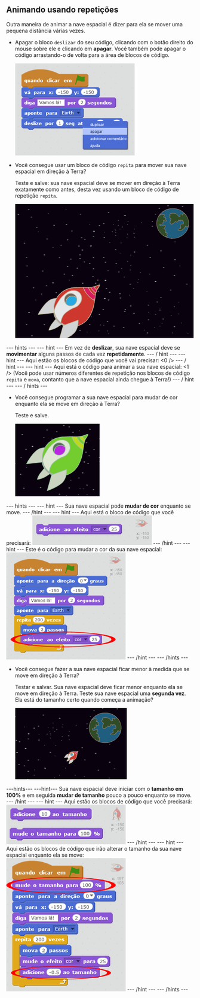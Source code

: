 ## Animando usando repetições

Outra maneira de animar a nave espacial é dizer para ela se mover uma pequena distância várias vezes.

+ Apagar o bloco `deslizar` do seu código, clicando com o botão direito do mouse sobre ele e clicando em **apagar**. Você também pode apagar o código arrastando-o de volta para a área de blocos de código.
    
    ![Deleting the glide block](images/space-delete-glide.png)

+ Você consegue usar um bloco de código `repita` para mover sua nave espacial em direção à Terra?
    
    Teste e salve: sua nave espacial deve se mover em direção à Terra exatamente como antes, desta vez usando um bloco de código de repetição `repita`.
    
    ![Testing a spaceship animation](images/space-animate-stage.png)

\--- hints \--- \--- hint \--- Em vez de **deslizar**, sua nave espacial deve se **movimentar** alguns passos de cada vez **repetidamente**. \--- / hint \--- \--- hint \--- Aqui estão os blocos de código que você vai precisar: <0 /> \--- / hint \--- \--- hint \--- Aqui está o código para animar a sua nave espacial: <1 /> (Você pode usar números diferentes de repetição nos blocos de código `repita` e `mova`, contanto que a nave espacial ainda chegue à Terra!) \--- / hint \--- \--- / hints \---

+ Você consegue programar a sua nave espacial para mudar de cor enquanto ela se move em direção à Terra?
    
    Teste e salve.
    
    ![Testing a colour-changing spaceship](images/space-colour-test.png)

\--- hints \--- \--- hint \--- Sua nave espacial pode **mudar de cor** enquanto se move. \--- /hint \--- \--- hint \--- Aqui está o bloco de código que você precisará: ![Block for changing colour](images/space-colour-blocks.png) \--- /hint \--- \--- hint \--- Este é o código para mudar a cor da sua nave espacial: ![Code for an animated spaceship](images/space-colour-code.png) \--- /hint \--- \--- /hints \---

+ Você consegue fazer a sua nave espacial ficar menor à medida que se move em direção à Terra?
    
    Testar e salvar. Sua nave espacial deve ficar menor enquanto ela se move em direção à Terra. Teste sua nave espacial uma **segunda vez**. Ela está do tamanho certo quando começa a animação?
    
    ![Testing a shrinking spaceship](images/space-size-test.png)

\---hints\--- \---hint\--- Sua nave espacial deve iniciar com o **tamanho em 100%** e em seguida **mudar de tamanho** pouco a pouco enquanto se move. \--- /hint \--- \--- hint \--- Aqui estão os blocos de código que você precisará: ![Blocks for changing size](images/space-size-blocks.png) \--- /hint \--- \--- hint \--- Aqui estão os blocos de código que irão alterar o tamanho da sua nave espacial enquanto ela se move: ![Code for changing size](images/space-size-code.png) \--- /hint \--- \--- /hints \---